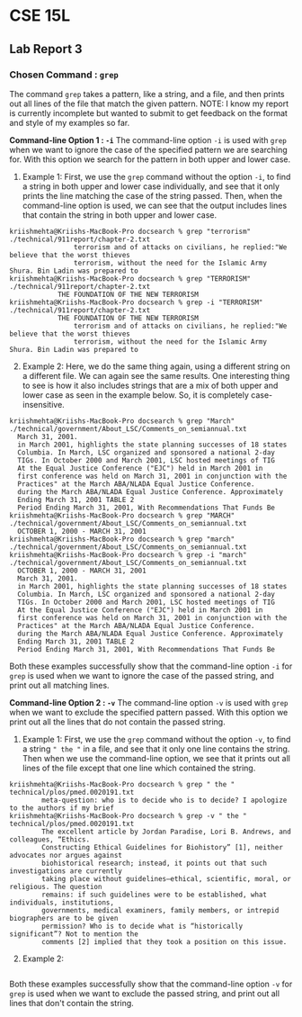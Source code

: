 # CSE 15L
## Lab Report 3 

### Chosen Command : ```grep```
The command ```grep``` takes a pattern, like a string, and a file, and then prints out all lines of the file that match the given pattern.
NOTE: I know my report is currently incomplete but wanted to submit to get feedback on the format and style of my examples so far.

**Command-line Option 1 : ```-i```**
The command-line option ```-i``` is used with ```grep``` when we want to ignore the case of the specified pattern we are searching for. With this option we search for
the pattern in both upper and lower case.

1) Example 1: 
First, we use the ```grep``` command without the option ```-i```, to find a string in both upper and lower case individually, and see that it only prints the line matching the case of the string passed. Then, when the command-line option is used, we can see that the output includes lines that contain the string in both upper and lower case. 

~~~
kriishmehta@Kriishs-MacBook-Pro docsearch % grep "terrorism" ./technical/911report/chapter-2.txt  
                terrorism and of attacks on civilians, he replied:"We believe that the worst thieves
                terrorism, without the need for the Islamic Army Shura. Bin Ladin was prepared to
kriishmehta@Kriishs-MacBook-Pro docsearch % grep "TERRORISM" ./technical/911report/chapter-2.txt   
            THE FOUNDATION OF THE NEW TERRORISM
kriishmehta@Kriishs-MacBook-Pro docsearch % grep -i "TERRORISM" ./technical/911report/chapter-2.txt
            THE FOUNDATION OF THE NEW TERRORISM
                terrorism and of attacks on civilians, he replied:"We believe that the worst thieves
                terrorism, without the need for the Islamic Army Shura. Bin Ladin was prepared to
~~~

2) Example 2:
Here, we do the same thing again, using a different string on a different file. We can again see the same results. One interesting thing to see is how it also includes strings that are a mix of both upper and lower case as seen in the example below. So, it is completely case-insensitive.

~~~
kriishmehta@Kriishs-MacBook-Pro docsearch % grep "March" ./technical/government/About_LSC/Comments_on_semiannual.txt
  March 31, 2001.
  in March 2001, highlights the state planning successes of 18 states
  Columbia. In March, LSC organized and sponsored a national 2-day
  TIGs. In October 2000 and March 2001, LSC hosted meetings of TIG
  At the Equal Justice Conference ("EJC") held in March 2001 in
  first conference was held on March 31, 2001 in conjunction with the
  Practices" at the March ABA/NLADA Equal Justice Conference.
  during the March ABA/NLADA Equal Justice Conference. Approximately
  Ending March 31, 2001 TABLE 2
  Period Ending March 31, 2001, With Recommendations That Funds Be
kriishmehta@Kriishs-MacBook-Pro docsearch % grep "MARCH" ./technical/government/About_LSC/Comments_on_semiannual.txt
  OCTOBER 1, 2000 - MARCH 31, 2001
kriishmehta@Kriishs-MacBook-Pro docsearch % grep "march" ./technical/government/About_LSC/Comments_on_semiannual.txt
kriishmehta@Kriishs-MacBook-Pro docsearch % grep -i "march" ./technical/government/About_LSC/Comments_on_semiannual.txt
  OCTOBER 1, 2000 - MARCH 31, 2001
  March 31, 2001.
  in March 2001, highlights the state planning successes of 18 states
  Columbia. In March, LSC organized and sponsored a national 2-day
  TIGs. In October 2000 and March 2001, LSC hosted meetings of TIG
  At the Equal Justice Conference ("EJC") held in March 2001 in
  first conference was held on March 31, 2001 in conjunction with the
  Practices" at the March ABA/NLADA Equal Justice Conference.
  during the March ABA/NLADA Equal Justice Conference. Approximately
  Ending March 31, 2001 TABLE 2
  Period Ending March 31, 2001, With Recommendations That Funds Be
~~~

Both these examples successfully show that the command-line option ```-i``` for ```grep``` is used when we want to ignore the case of the passed string, and print out all matching lines.


**Command-line Option 2 : ```-v```**
The command-line option ```-v``` is used with ```grep``` when we want to exclude the specified pattern passed. With this option we print out all the lines that do not contain the passed string.

1) Example 1: 
First, we use the ```grep``` command without the option ```-v```, to find a string ```" the "``` in a file, and see that it only one line contains the string. Then when we use the command-line option, we see that it prints out all lines of the file except that one line which contained the string.

~~~
kriishmehta@Kriishs-MacBook-Pro docsearch % grep " the " technical/plos/pmed.0020191.txt
        meta-question: who is to decide who is to decide? I apologize to the authors if my brief
kriishmehta@Kriishs-MacBook-Pro docsearch % grep -v " the " technical/plos/pmed.0020191.txt
        The excellent article by Jordan Paradise, Lori B. Andrews, and colleagues, “Ethics.
        Constructing Ethical Guidelines for Biohistory” [1], neither advocates nor argues against
        biohistorical research; instead, it points out that such investigations are currently
        taking place without guidelines—ethical, scientific, moral, or religious. The question
        remains: if such guidelines were to be established, what individuals, institutions,
        governments, medical examiners, family members, or intrepid biographers are to be given
        permission? Who is to decide what is “historically significant”? Not to mention the
        comments [2] implied that they took a position on this issue.
~~~

2) Example 2:

~~~

~~~

Both these examples successfully show that the command-line option ```-v``` for ```grep``` is used when we want to exclude the passed string, and print out all lines that don't contain the string.
